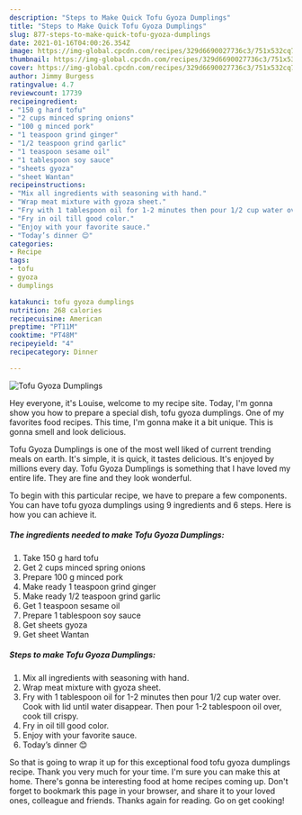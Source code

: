 ```yaml
---
description: "Steps to Make Quick Tofu Gyoza Dumplings"
title: "Steps to Make Quick Tofu Gyoza Dumplings"
slug: 877-steps-to-make-quick-tofu-gyoza-dumplings
date: 2021-01-16T04:00:26.354Z
image: https://img-global.cpcdn.com/recipes/329d6690027736c3/751x532cq70/tofu-gyoza-dumplings-recipe-main-photo.jpg
thumbnail: https://img-global.cpcdn.com/recipes/329d6690027736c3/751x532cq70/tofu-gyoza-dumplings-recipe-main-photo.jpg
cover: https://img-global.cpcdn.com/recipes/329d6690027736c3/751x532cq70/tofu-gyoza-dumplings-recipe-main-photo.jpg
author: Jimmy Burgess
ratingvalue: 4.7
reviewcount: 17739
recipeingredient:
- "150 g hard tofu"
- "2 cups minced spring onions"
- "100 g minced pork"
- "1 teaspoon grind ginger"
- "1/2 teaspoon grind garlic"
- "1 teaspoon sesame oil"
- "1 tablespoon soy sauce"
- "sheets gyoza"
- "sheet Wantan"
recipeinstructions:
- "Mix all ingredients with seasoning with hand."
- "Wrap meat mixture with gyoza sheet."
- "Fry with 1 tablespoon oil for 1-2 minutes then pour 1/2 cup water over. Cook with lid until water disappear. Then pour 1-2 tablespoon oil over, cook till crispy."
- "Fry in oil till good color."
- "Enjoy with your favorite sauce."
- "Today’s dinner 😊"
categories:
- Recipe
tags:
- tofu
- gyoza
- dumplings

katakunci: tofu gyoza dumplings 
nutrition: 268 calories
recipecuisine: American
preptime: "PT11M"
cooktime: "PT48M"
recipeyield: "4"
recipecategory: Dinner

---
```



![Tofu Gyoza Dumplings](https://img-global.cpcdn.com/recipes/329d6690027736c3/751x532cq70/tofu-gyoza-dumplings-recipe-main-photo.jpg)

Hey everyone, it's Louise, welcome to my recipe site. Today, I'm gonna show you how to prepare a special dish, tofu gyoza dumplings. One of my favorites food recipes. This time, I'm gonna make it a bit unique. This is gonna smell and look delicious.



Tofu Gyoza Dumplings is one of the most well liked of current trending meals on earth. It's simple, it is quick, it tastes delicious. It's enjoyed by millions every day. Tofu Gyoza Dumplings is something that I have loved my entire life. They are fine and they look wonderful.


To begin with this particular recipe, we have to prepare a few components. You can have tofu gyoza dumplings using 9 ingredients and 6 steps. Here is how you can achieve it.

<!--inarticleads1-->

##### The ingredients needed to make Tofu Gyoza Dumplings:

1. Take 150 g hard tofu
1. Get 2 cups minced spring onions
1. Prepare 100 g minced pork
1. Make ready 1 teaspoon grind ginger
1. Make ready 1/2 teaspoon grind garlic
1. Get 1 teaspoon sesame oil
1. Prepare 1 tablespoon soy sauce
1. Get sheets gyoza
1. Get sheet Wantan




<!--inarticleads2-->

##### Steps to make Tofu Gyoza Dumplings:

1. Mix all ingredients with seasoning with hand.
1. Wrap meat mixture with gyoza sheet.
1. Fry with 1 tablespoon oil for 1-2 minutes then pour 1/2 cup water over. Cook with lid until water disappear. Then pour 1-2 tablespoon oil over, cook till crispy.
1. Fry in oil till good color.
1. Enjoy with your favorite sauce.
1. Today’s dinner 😊




So that is going to wrap it up for this exceptional food tofu gyoza dumplings recipe. Thank you very much for your time. I'm sure you can make this at home. There's gonna be interesting food at home recipes coming up. Don't forget to bookmark this page in your browser, and share it to your loved ones, colleague and friends. Thanks again for reading. Go on get cooking!
